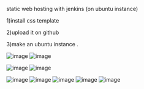 static web hosting with jenkins (on ubuntu instance)


1)install css template 

2)upload it on github

3)make an ubuntu instance .

![image](https://github.com/user-attachments/assets/7dcfb275-b1ae-4a38-92cb-375894944c7e)
![image](https://github.com/user-attachments/assets/e9d04826-6303-4425-8dc8-373adf388943)

![image](https://github.com/user-attachments/assets/c6c03425-68ed-4efc-a93f-34c8c2184027)
![image](https://github.com/user-attachments/assets/5787c2c7-dcc3-449a-adde-b7a55c218252)

![image](https://github.com/user-attachments/assets/f14571fa-273f-43d4-8296-7498d0be5950)
![image](https://github.com/user-attachments/assets/16ff4e42-ff2f-47dd-9283-5b4d102e7aad)
![image](https://github.com/user-attachments/assets/077d5823-7534-4782-b475-ce18dec6a984)
![image](https://github.com/user-attachments/assets/e73c56c7-5c0d-4081-9d2d-b93c53e0fee1)
![image](https://github.com/user-attachments/assets/0f1e7696-5a2d-4e8b-b7eb-0e900b560f19)




